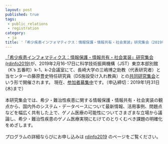 ```yaml
---
layout: post
published: true
tags:
 - public_relations
 - registration
category:
 - ja
title: '「希少疾患インフォマティクス：情報保護・情報共有・社会実装」研究集会（2019年2月16-17日@東京市ヶ谷）の参加者募集中です'
---
```

[「希少疾患インフォマティクス：情報保護・情報共有・社会実装」研究集会(rdinfo2019)](https://github.com/misshie/rdinfo2019/blob/master/readme.md)が、2019年2月16-17日に科学技術振興機構（JST）東京本部別館（K’s 五番町）k-1、k-2会議室にて、長崎大学の三嶋博之助教（代表研究者）と当センターの藤原豊史特任研究員（DS施設受け入れ教員）との[共同研究集会](https://ds.rois.ac.jp/article/2018rois-ds-joint_result/)という形で開催されます。
現在、[参加者募集中](https://docs.google.com/forms/d/e/1FAIpQLSftihqZi-4z6ewvzowWg4Ohvu7xEpdnZe-TD7FcVrQ7l49CGQ/viewform)です。（申込締切：2019年1月31日(木)まで）  
<br />
本研究集会では、希少・難治性疾患に関する情報保護・情報共有・社会実装の観点から、国内外のシステム・データベースについて最新情報、活用事例、問題点などを幅広く共有した上で、ゲノム医療の可能性についてさまざまな立場から議論し、希少・難治性疾患のゲノム医療実現にむけてのとりくむべき課題の明確化をめざします。  
<br />
プログラムの詳細ならびにお申し込みは [rdinfo2019](https://misshie.github.io/rdinfo2019/) のページをご覧ください。
